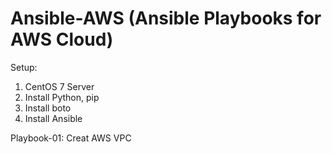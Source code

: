 # Ansible-AWS (Ansible Playbooks for AWS Cloud)



Setup:
1) CentOS 7 Server
2) Install Python, pip
4) Install boto
5) Install Ansible


Playbook-01: Creat AWS VPC
